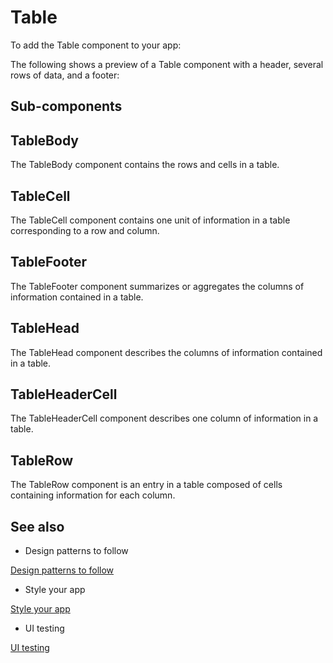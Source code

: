 # Table

To add the Table component to your app:

The following shows a preview of a Table component with a header, several rows of data, and a footer:

## Sub-components

## TableBody

The TableBody component contains the rows and cells in a table.

## TableCell

The TableCell component contains one unit of information in a table corresponding to a row and column.

## TableFooter

The TableFooter component summarizes or aggregates the columns of information contained in a table.

## TableHead

The TableHead component describes the columns of information contained in a table.

## TableHeaderCell

The TableHeaderCell component describes one column of information in a table.

## TableRow

The TableRow component is an entry in a table composed of cells containing information for each column.

## See also

- Design patterns to follow

[Design patterns to follow](/stripe-apps/patterns)

- Style your app

[Style your app](/stripe-apps/style)

- UI testing

[UI testing](/stripe-apps/ui-testing)
